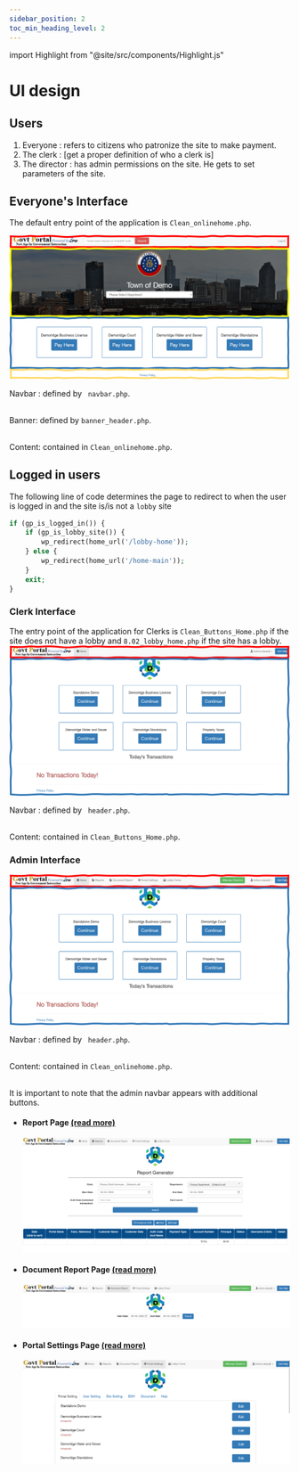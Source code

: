 ```yaml
---
sidebar_position: 2
toc_min_heading_level: 2
---
```


import Highlight from "@site/src/components/Highlight.js"

# UI design

## Users

<ol> 
<li> Everyone : refers to citizens who patronize the site to make payment. </li> 
<li> The clerk : [get a proper definition of who a clerk is]</li> 
<li> The director : has admin permissions on the site. He gets to set parameters of the site.</li>
</ol>

## Everyone's Interface

The default entry point of the application is `Clean_onlinehome.php`.

![](../../static/img/interface.png)

<Highlight bg="#f00" color="#fff"> Navbar</Highlight> : defined by ` navbar.php`. <br/><br/>

<Highlight bg="#ff0"> Banner</Highlight>: defined by `banner_header.php`. <br/><br/>

<Highlight bg="#2E75B6" color="#fff"> Content</Highlight>: contained in `Clean_onlinehome.php`.

## Logged in users

The following line of code determines the page to redirect to when the user is logged in and the site is/is not a `lobby` site

```php
if (gp_is_logged_in()) {
    if (gp_is_lobby_site()) {
        wp_redirect(home_url('/lobby-home'));
    } else {
        wp_redirect(home_url('/home-main'));
    }
    exit;
}
```

### Clerk Interface

The entry point of the application for Clerks is `Clean_Buttons_Home.php` if the site does not have a lobby
and `8.02_lobby_home.php` if the site has a lobby.
![](../../static/img/clerkInterface.png)

<Highlight bg="#f00" color="#fff"> Navbar</Highlight> : defined by ` header.php`. <br/><br/>

<Highlight bg="#2E75B6" color="#fff"> Content</Highlight>: contained in `Clean_Buttons_Home.php`.

### Admin Interface

![](../../static/img/adminInterface.png)

<Highlight bg="#f00" color="#fff"> Navbar</Highlight> : defined by ` header.php`. <br/><br/>

<Highlight bg="#2E75B6" color="#fff"> Content</Highlight>: contained in `Clean_onlinehome.php`.<br/><br/>

It is important to note that the admin navbar appears with additional buttons.

<ul>
<li>

#### Report Page [(read more)](../admin-portal/interface#report)

![](../../static/img/reportPage.png)

</li>
<li>

#### Document Report Page [(read more)](../admin-portal/interface#documentreport)

![](../../static/img//documentReport.png)

</li>
<li>

#### Portal Settings Page [(read more)](../admin-portal/settings.md)

![](../../static/img/settingsPage.png)

</li>
</ul>
